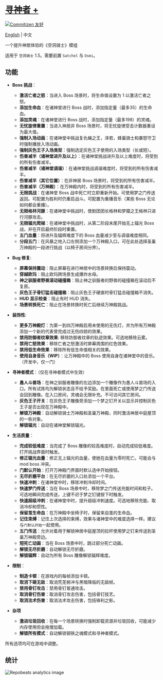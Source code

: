 # [寻神者 +](https://github.com/Clazex/HollowKnight.GodSeekerPlus)

[![Commitizen 友好](https://img.shields.io/badge/commitizen-友好-brightgreen.svg)](http://commitizen.github.io/cz-cli/)

[English](./README.md) | 中文

一个提升神居体验的《空洞骑士》模组

适用于 `空洞骑士` 1.5。需要前置 `Satchel` 与 `Osmi`。

## 功能

- **Boss 挑战**：
  + **激活亡者之怒**：当进入 Boss 场景时，将生命值设置为 1 以激活亡者之怒。
  + **添加生命血**：在诸神堂进行 Boss 战时，添加指定量（最多35）的生命血。
  + **添加灵魂**：在诸神堂进行 Boss 战时，添加指定量（最多198）的灵魂。
  + **无忧旋律重置**：当进入神居非 Boss 场景时，将无忧旋律受击计数器重设为最大值。
  + **强制入场动画**：在诸神堂中挑战复仇蝇之王，泽若，蜂巢骑士和暴怒守卫时强制播放入场动画。
  + **强制灰色王子入场类型**：强制选定灰色王子使用的入场类型（长或短）。
  + **伤害减半（诸神堂进升及以上）**：在诸神堂挑战进升及以上难度时，将受到的所有伤害减半。
  + **伤害减半（诸神堂调谐）**：在诸神堂挑战调谐难度时，将受到的所有伤害减半。
  + **伤害减半（其它位置）**：在非神居 Boss 场景时，将受到的所有伤害减半。
  + **伤害减半（万神殿）**：在万神殿内时，将受到的所有伤害减半。
  + **无限挑战**：在诸神堂 Boss 战中死亡时立即重新开始。可使用梦之门传送返回。可配置为胜利时仍重启战斗。可配置为重播音乐（某些 Boss 无论如何都会重播）。
  + **无限格林河豚**：在诸神堂中挑战时，使剧团团长格林和梦魇之王格林只进行河豚攻击。
  + **无限辐光爬梯**：在诸神堂中挑战时，从第二阶段末尾开始无上辐光 Boss 战，并在开启最终阶段时重置。
  + **五门血量**：将进升及辐辉难度下的 Boss 血量减少至与调谐难度相同。
  + **分段五门**：在风暴之地入口左侧添加一个万神殿入口，可在此处选择圣巢万神殿的一段进行挑战（以椅子房间分界）。

- **Bug 修复**:
  + **屏幕保持震动**：阻止屏幕在进行神居中的场景转换后保持震动。
  + **穿越欧玛**：阻止欧玛跨场景生成爆炸水母。
  + **神之驯服者野兽滚动碰撞箱**：阻止神之驯服者的野兽的碰撞箱在滚动后不复原。
  + **灰色王子骨钉猛击碰撞箱**：阻止灰色王子硬直时骨钉猛击碰撞箱不消失。
  + **HUD 显示检查**：阻止有时 HUD 消失。
  + **场景转换死亡**：阻止在场景转换时死亡后继续万神殿挑战。

- **装饰性**:
  + **更多万神殿灯**：为第一到四万神殿启用未使用的无伤灯，并为所有万神殿添加一个新的代表曾完成过无伤四锁的效果。
  + **禁用防御者纹章效果**: 移除防御者纹章的轨迹效果。可选地移除云雾。
  + **禁用亡怒效果**：移除亡者之怒激活时屏幕周围的红色效果。
  + **禁用低生命效果**：移除所有低生命值相关的效果。
  + **使用自身音乐（WIP）**：让万神殿中的 Boss 使用自身在诸神堂中的音乐。（开发中，仅一门）

- **寻神者模式**：（仅在寻神者模式中生效）
  + **愚人斗兽场**：在神之驯服者雕像的左边添加一个雕像作为愚人斗兽场的入口。所有试炼均为解锁状态且不给予奖励。在里面死亡或使用梦之门传送会回到雕像。在入口房间，灵魂会无限补充。不可访问其它房间。
  + **灰色王子开关**：在灰色王子雕像旁添加一个梦之钉开关以显示并控制灰色王子是否出现在万神殿中。
  + **解锁万神殿**：自动解锁骑士万神殿和圣巢万神殿，同时激活神居中庭屋顶的一些对象。
  + **解锁辐光**：自动在诸神堂解锁辐光。

- **生活质量**：
  + **完成较低难度**：当完成了 Boss 雕像的较高难度时，自动完成较低难度。打开挑战界面时触发。
  + **修正辐光血量**：修正无上辐光的血量，使她在血量为零时死亡。可能会与 mod boss 冲突。
  + **门默认开始**：打开万神殿门界面时默认选中开始按钮。
  + **无尽折磨平台**：在无尽折磨的入口处添加一个平台。
  + **快速冲刺**：在诸神堂中时，移除冲刺冷却时间。
  + **快速梦门传送**：当在 Boss 场景中时，移除梦之门传送充能时间和粒子。可选地瞬间完成传送，上键不迟于梦之钉键按下时触发。
  + **快速超级冲刺**：在诸神堂中时，提升超级冲刺速度。可选地移除充能、取消冷却和惯性。
  + **保留茧生命血**：在万神殿中坐椅子时，保留来自茧的生命血。
  + **记住束缚**：记住上次选择的束缚，效果与诸神堂中的难度选择一样。建议与`门默认开始`一起使用。
  + **五门传送**：允许对着用于解锁神居中庭屋顶的拉杆使用梦之钉来传送到圣巢万神殿旁边。
  + **短死亡动画**：当在 Boss 场景中时，跳过部分死亡动画。
  + **解锁无尽折磨**：自动解锁无尽折磨。
  + **解锁辐辉**：自动为所有 Boss 雕像解锁辐辉难度。

- **限制**：
  + **制造卡顿**：在游戏内的每帧添加卡顿。
  + **取消下砸无敌**：取消荒芜俯冲与黑暗降临的无敌帧。
  + **禁用骨钉攻击**：禁用骨钉普通攻击。
  + **取消骨钉伤害**：取消骨钉攻击伤害，包括骨钉技艺。
  + **取消法术伤害**：取消法术攻击伤害，包括锋利之影。

- **杂项**
  + **激进垃圾回收**：在每一个场景转换时强制卸载资源并垃圾回收，可能减少内存使用但会拖慢加载。
  + **解锁所有模式**：自动解锁钢铁之魂模式和寻神者模式。

所有选项均可在游戏中调整。

## 统计

![Repobeats analytics image](https://repobeats.axiom.co/api/embed/65e526723e20438fd78f8e117dee0a55cca44715.svg)

